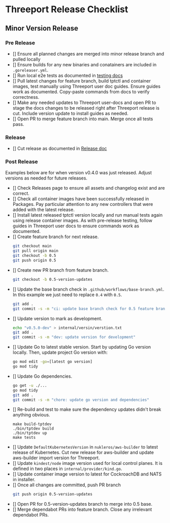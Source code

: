 # Threeport Release Checklist

## Minor Version Release

### Pre Release

- [] Ensure all planned changes are merged into minor release branch and pulled
  locally
- [] Ensure builds for any new binaries and conatainers are included in
  `.goreleaser.yml`.
- [] Run local e2e tests as documented in [testing docs](testing.md)
- [] Pull latest changes for feature branch, build tptctl and container images,
  test manually using Threeport user doc guides.  Ensure guides work as
  documented.  Copy-paste commands from docs to verify correctness.
- [] Make any needed updates to Threeport user-docs and open PR to stage the
  docs changes to be released right after Threeport release is cut.  Include
  version update to install guides as needed.
- [] Open PR to merge feature branch into main.  Merge once all tests pass.

### Release

- [] Cut release as documented in [Release doc](release.md)

### Post Release

Examples below are for when version v0.4.0 was just released.  Adjust
versions as needed for future releases.

- [] Check Releases page to ensure all assets and changelog exist and are
  correct.
- [] Check all container images have been successfully released in Packages.
  Pay particular attention to any new controllers that were added with the
  latest release.
- [] Install latest released tptctl version locally and run manual tests again
  using release container images.  As with pre-release testing, follow guides in
  Threeport user docs to ensure commands work as documented.
- [] Create feature branch for next release.
  ```bash
  git checkout main
  git pull origin main
  git checkout -b 0.5
  git push origin 0.5
  ```
- [] Create new PR branch from feature branch.
  ```bash
  git checkout -b 0.5-version-updates
  ```
- [] Update the base branch check in `.github/workflows/base-branch.yml`.  In this
  example we just need to replace `0.4` with `0.5`.
  ```bash
  git add .
  git commit -s -m "ci: update base branch check for 0.5 feature branch"
  ```
- [] Update version to mark as development.
  ```bash
  echo "v0.5.0-dev" > internal/versin/verstion.txt
  git add .
  git commit -s -m "dev: update version for development"
  ```
- [] Update Go to latest stable version.  Start by updating Go version locally.  Then,
  update project Go version with:
  ```bash
  go mod edit -go=[latest go version]
  go mod tidy
  ```
- [] Update Go dependencies.
  ```bash
  go get -u ./...
  go mod tidy
  git add .
  git commit -s -m "chore: update go version and dependencies"
  ```
- [] Re-build and test to make sure the dependency updates didn't break
  anything obvious.
  ```
  make build-tptdev
  ./bin/tptdev build
  ./bin/tptdev up
  make tests
  ```
- [] Update `DefaultKubernetesVersion` in `nukleros/aws-builder` to latest
  release of Kubernetes.  Cut new release for aws-builder and update aws-builder
  import version for Threeport.
- [] Update `kindest/node` image version used for local control planes.  It is defined in two
  places in `internal/provider/kind.go`.
- [] Update container image version to latest for CockroachDB and NATS in
  installer.
- [] Once all changes are committed, push PR branch
  ```bash
  git push origin 0.5-version-updates
  ```
- [] Open PR for 0.5-version-updates branch to merge into 0.5 base.
- [] Merge dependabot PRs into feature branch.  Close any irrelevant dependabot
  PRs.


